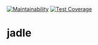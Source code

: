 [![Maintainability](https://api.codeclimate.com/v1/badges/4952bf01aef6bccbede2/maintainability)](https://codeclimate.com/github/VladimirChudovskiy/jadle/maintainability)
[![Test Coverage](https://api.codeclimate.com/v1/badges/4952bf01aef6bccbede2/test_coverage)](https://codeclimate.com/github/VladimirChudovskiy/jadle/test_coverage)

# jadle

